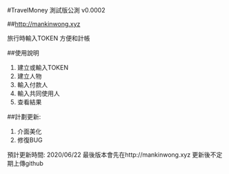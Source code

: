#TravelMoney
測試版公測 v0.0002

##http://mankinwong.xyz

旅行時輸入TOKEN
方便和計帳


##使用說明
1. 建立或輸入TOKEN
2. 建立人物
3. 輸入付款人
4. 輸入共同使用人
5. 查看結果

##計劃更新: 
1. 介面美化
2. 修復BUG

預計更新時間: 2020/06/22 
最後版本會先在http://mankinwong.xyz 更新後不定期上傳github
